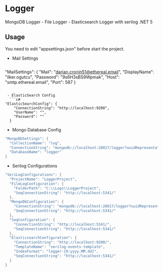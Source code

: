 # Logger
MongoDB Logger - File Logger - Elasticsearch Logger with serilog .NET 5


## Usage
You need to edit "appsettings.json" before start the project.

 - Mail Settings
   ```c#
  "MailSettings": {
    "Mail": "darian.cronin51@ethereal.email",
    "DisplayName": "ilker.ogutcu",
    "Password": "9s6H3sBS9Wpmak",
    "Host": "smtp.ethereal.email",
    "Port": 587
  }
```

 - ElasticSearch Config
  ```c#
"ElasticSearchConfig": {
    "ConnectionString": "http://localhost:9200",
    "UserName": "",
    "Password": ""
  }
```

 - Mongo Database Config
  ```c#
"MongoDbSettings": {
    "CollectionName": "log",
    "ConnectionString": "mongodb://localhost:28017/logger?uuidRepresentation=Standard",
    "DatabaseName": "logger"
  }
```

 - Serilog Configurations
  ```c#
 "SeriLogConfigurations": {
    "ProjectName": "LoggerProject",
    "FileLogConfiguration": {
      "FolderPath": "C:\\Logs\\LoggerProject",
      "SeqConnectionString": "http://localhost:5341/"
    },
    "MongoDbConfiguration": {
      "ConnectionString": "mongodb://localhost:28017/logger?uuidRepresentation=Standard",
      "SeqConnectionString": "http://localhost:5341/"
    },
    "SeqConfiguration": {
      "ConnectionString": "http://localhost:5341/",
      "SeqConnectionString": "http://localhost:5341/"
    },
    "ElasticsearchConfiguration": {
      "ConnectionString": "http://localhost:9200/",
      "TemplateName": "serilog-events-template",
      "IndexFormat": "logger-{0:yyyy.MM.dd}",
      "SeqConnectionString": "http://localhost:5341/"
    }
  }
```
